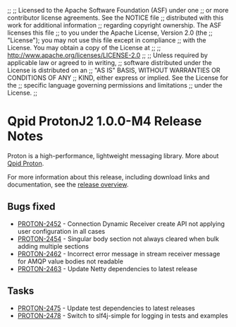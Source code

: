 ;;
;; Licensed to the Apache Software Foundation (ASF) under one
;; or more contributor license agreements.  See the NOTICE file
;; distributed with this work for additional information
;; regarding copyright ownership.  The ASF licenses this file
;; to you under the Apache License, Version 2.0 (the
;; "License"); you may not use this file except in compliance
;; with the License.  You may obtain a copy of the License at
;;
;;   http://www.apache.org/licenses/LICENSE-2.0
;;
;; Unless required by applicable law or agreed to in writing,
;; software distributed under the License is distributed on an
;; "AS IS" BASIS, WITHOUT WARRANTIES OR CONDITIONS OF ANY
;; KIND, either express or implied.  See the License for the
;; specific language governing permissions and limitations
;; under the License.
;;

# Qpid ProtonJ2 1.0.0-M4 Release Notes

Proton is a high-performance, lightweight messaging library. More
about [Qpid Proton]({{site_url}}/proton/index.html).

For more information about this release, including download links and
documentation, see the [release overview](index.html).


## Bugs fixed

 - [PROTON-2452](https://issues.apache.org/jira/browse/PROTON-2452) - Connection Dynamic Receiver create API not applying user configuration in all cases
 - [PROTON-2454](https://issues.apache.org/jira/browse/PROTON-2454) - Singular body section not always cleared when bulk adding multiple sections
 - [PROTON-2462](https://issues.apache.org/jira/browse/PROTON-2462) - Incorrect error message in stream receiver message for AMQP value bodies not readable 
 - [PROTON-2463](https://issues.apache.org/jira/browse/PROTON-2463) - Update Netty dependencies to latest release

## Tasks

 - [PROTON-2475](https://issues.apache.org/jira/browse/PROTON-2475) - Update test dependencies to latest releases
 - [PROTON-2478](https://issues.apache.org/jira/browse/PROTON-2478) - Switch to slf4j-simple for logging in tests and examples